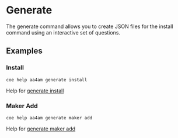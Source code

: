 # Generate

The generate command allows you to create JSON files for the install command using an interactive set of questions.

## Examples

### Install

```
coe help aa4am generate install
```

Help for [generate install](./install.md)

### Maker Add

```
coe help aa4am generate maker add
```

Help for [generate maker add](./maker/add.md)

